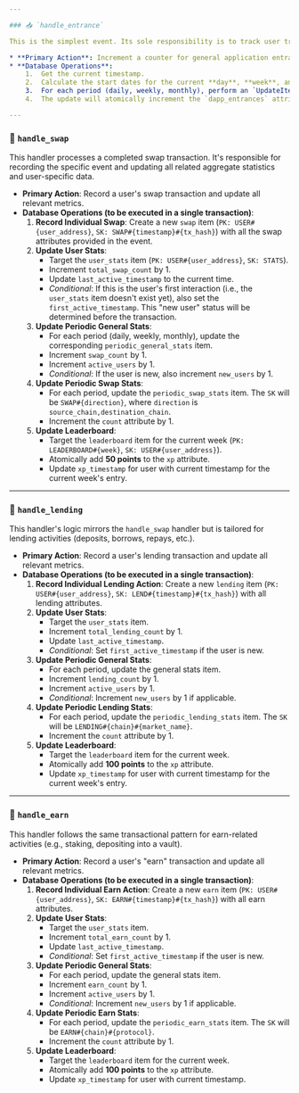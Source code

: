 ```yaml
---

### 📥 `handle_entrance`

This is the simplest event. Its sole responsibility is to track user traffic without being tied to a specific user account.

* **Primary Action**: Increment a counter for general application entrances.
* **Database Operations**:
    1.  Get the current timestamp.
    2.  Calculate the start dates for the current **day**, **week**, and **month**.
    3.  For each period (daily, weekly, monthly), perform an `UpdateItem` operation on the corresponding `periodic_general_stats` item (`PK: STAT#{period_type}#{period_start_date}`, `SK: GENERAL`).
    4.  The update will atomically increment the `dapp_entrances` attribute by 1.

---
```


### 🔄 `handle_swap`

This handler processes a completed swap transaction. It's responsible for recording the specific event and updating all related aggregate statistics and user-specific data.

* **Primary Action**: Record a user's swap transaction and update all relevant metrics.
* **Database Operations (to be executed in a single transaction)**:
    1.  **Record Individual Swap**: Create a new `swap` item (`PK: USER#{user_address}`, `SK: SWAP#{timestamp}#{tx_hash}`) with all the swap attributes provided in the event.
    2.  **Update User Stats**:
        * Target the `user_stats` item (`PK: USER#{user_address}`, `SK: STATS`).
        * Increment `total_swap_count` by 1.
        * Update `last_active_timestamp` to the current time.
        * *Conditional*: If this is the user's first interaction (i.e., the `user_stats` item doesn't exist yet), also set the `first_active_timestamp`. This "new user" status will be determined before the transaction.
    3.  **Update Periodic General Stats**:
        * For each period (daily, weekly, monthly), update the corresponding `periodic_general_stats` item.
        * Increment `swap_count` by 1.
        * Increment `active_users` by 1.
        * *Conditional*: If the user is new, also increment `new_users` by 1.
    4.  **Update Periodic Swap Stats**:
        * For each period, update the `periodic_swap_stats` item. The `SK` will be `SWAP#{direction}`, where `direction` is `source_chain,destination_chain`.
        * Increment the `count` attribute by 1.
    5.  **Update Leaderboard**:
        * Target the `leaderboard` item for the current week (`PK: LEADERBOARD#{week}`, `SK: USER#{user_address}`).
        * Atomically add **50 points** to the `xp` attribute.
        * Update `xp_timestamp` for user with current timestamp for the current week's entry.

---

### 🏦 `handle_lending`

This handler's logic mirrors the `handle_swap` handler but is tailored for lending activities (deposits, borrows, repays, etc.).

* **Primary Action**: Record a user's lending transaction and update all relevant metrics.
* **Database Operations (to be executed in a single transaction)**:
    1.  **Record Individual Lending Action**: Create a new `lending` item (`PK: USER#{user_address}`, `SK: LEND#{timestamp}#{tx_hash}`) with all lending attributes.
    2.  **Update User Stats**:
        * Target the `user_stats` item.
        * Increment `total_lending_count` by 1.
        * Update `last_active_timestamp`.
        * *Conditional*: Set `first_active_timestamp` if the user is new.
    3.  **Update Periodic General Stats**:
        * For each period, update the general stats item.
        * Increment `lending_count` by 1.
        * Increment `active_users` by 1.
        * *Conditional*: Increment `new_users` by 1 if applicable.
    4.  **Update Periodic Lending Stats**:
        * For each period, update the `periodic_lending_stats` item. The `SK` will be `LENDING#{chain}#{market_name}`.
        * Increment the `count` attribute by 1.
    5.  **Update Leaderboard**:
        * Target the `leaderboard` item for the current week.
        * Atomically add **100 points** to the `xp` attribute.
        * Update `xp_timestamp` for user with current timestamp for the current week's entry.

---

### 🌱 `handle_earn`

This handler follows the same transactional pattern for earn-related activities (e.g., staking, depositing into a vault).

* **Primary Action**: Record a user's "earn" transaction and update all relevant metrics.
* **Database Operations (to be executed in a single transaction)**:
    1.  **Record Individual Earn Action**: Create a new `earn` item (`PK: USER#{user_address}`, `SK: EARN#{timestamp}#{tx_hash}`) with all earn attributes.
    2.  **Update User Stats**:
        * Target the `user_stats` item.
        * Increment `total_earn_count` by 1.
        * Update `last_active_timestamp`.
        * *Conditional*: Set `first_active_timestamp` if the user is new.
    3.  **Update Periodic General Stats**:
        * For each period, update the general stats item.
        * Increment `earn_count` by 1.
        * Increment `active_users` by 1.
        * *Conditional*: Increment `new_users` by 1 if applicable.
    4.  **Update Periodic Earn Stats**:
        * For each period, update the `periodic_earn_stats` item. The `SK` will be `EARN#{chain}#{protocol}`.
        * Increment the `count` attribute by 1.
    5.  **Update Leaderboard**:
        * Target the `leaderboard` item for the current week.
        * Atomically add **100 points** to the `xp` attribute.
        * Update `xp_timestamp` for user with current timestamp.